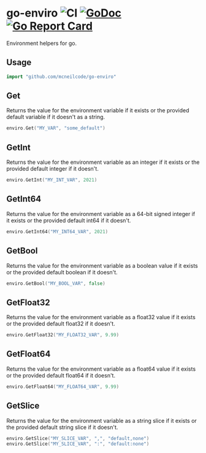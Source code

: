# go-enviro ![CI](https://github.com/mcneilcode/go-enviro/workflows/Builds/badge.svg) [![GoDoc](https://godoc.org/github.com/mcneilcode/go-enviro?status.svg)](https://godoc.org/github.com/mcneilcode/go-enviro) [![Go Report Card](https://goreportcard.com/badge/github.com/mcneilcode/go-enviro)](https://goreportcard.com/report/github.com/mcneilcode/go-enviro)

Environment helpers for go.

## Usage

```go
import "github.com/mcneilcode/go-enviro"
```

## Get

Returns the value for the environment variable if it exists or the provided default variable if it doesn't as a string.

```go
enviro.Get("MY_VAR", "some_default")
```

## GetInt

Returns the value for the environment variable as an integer if it exists or the provided default integer if it doesn't.

```go
enviro.GetInt("MY_INT_VAR", 2021)
```

## GetInt64

Returns the value for the environment variable as a 64-bit signed integer if it exists or the provided default int64 if it doesn't.

```go
enviro.GetInt64("MY_INT64_VAR", 2021)
```

## GetBool

Returns the value for the environment variable as a boolean value if it exists or the provided default boolean if it doesn't.

```go
enviro.GetBool("MY_BOOL_VAR", false)
```

## GetFloat32

Returns the value for the environment variable as a float32 value if it exists or the provided default float32 if it doesn't.

```go
enviro.GetFloat32("MY_FLOAT32_VAR", 9.99)
```

## GetFloat64

Returns the value for the environment variable as a float64 value if it exists or the provided default float64 if it doesn't.

```go
enviro.GetFloat64("MY_FLOAT64_VAR", 9.99)
```

## GetSlice

Returns the value for the environment variable as a string slice if it exists or the provided default string slice if it doesn't.

```go
enviro.GetSlice("MY_SLICE_VAR", ",", "default,none")
enviro.GetSlice("MY_SLICE_VAR", ":", "default:none")
```
